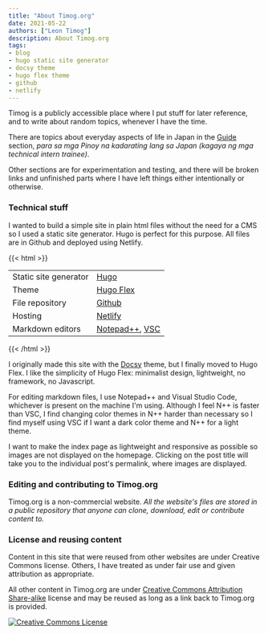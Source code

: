 ```yaml
---
title: "About Timog.org"
date: 2021-05-22
authors: ["Leon Timog"]
description: About Timog.org
tags:
- blog
- hugo static site generator
- docsy theme
- hugo flex theme
- github
- netlify
---
```

Timog is a publicly accessible place where I put stuff for later reference, and to write about random topics, whenever I have the time. 

There are topics about everyday aspects of life in Japan in the [Guide](https://timog.org/guide/) section, *para sa mga Pinoy na kadarating lang sa Japan (kagaya ng mga technical intern trainee)*.

Other sections are for experimentation and testing, and there will be broken links and unfinished parts where I have left things either intentionally or otherwise.

### Technical stuff

I wanted to build a simple site in plain html files without the need for a CMS so I used a static site generator. Hugo is perfect for this purpose. All files are in Github and deployed using Netlify.

{{< html >}}
<table>
<tr>
<td>Static site generator</td>
<td><a href="https://gohugo.io/">Hugo</a></td>
</tr>
<tr>
<td>Theme</td>
<td><a href="https://github.com/de-souza/hugo-flex/">Hugo Flex</a></td>
</tr>
<tr>
<td>File repository</td>
<td><a href="https://github.com/tim0g/tim/">Github</a></td>
</tr>
<tr>
<td>Hosting</td>
<td><a href="https://www.netlify.com/">Netlify</a></td>
</tr>
<tr>
<td>Markdown editors</td>
<td><a href="https://notepad-plus-plus.org/">Notepad++</a>, <a href="https://code.visualstudio.com/">VSC</a></td>
</tr>
</table>
{{< /html >}}

I originally made this site with the [Docsy](https://www.docsy.dev/) theme, but I finally moved to Hugo Flex. I like the simplicity of Hugo Flex: minimalist design, lightweight, no framework, no Javascript.

For editing markdown files, I use Notepad++ and Visual Studio Code, whichever is present on the machine I'm using. Although I feel N++ is faster than VSC, I find changing color themes in N++ harder than necessary so I find myself using VSC if I want a dark color theme and N++ for a light theme.

I want to make the index page as lightweight and responsive as possible so images are not displayed on the homepage. Clicking on the post title will take you to the individual post's permalink, where images are displayed.

### Editing and contributing to Timog.org

Timog.org is a non-commercial website. *All the website's files are stored in a public repository that anyone can clone, download, edit or contribute content to.*

### License and reusing content

Content in this site that were reused from other websites are under Creative Commons license. Others, I have treated as under fair use and given attribution as appropriate.

All other content in Timog.org are under [Creative Commons Attribution Share-alike](https://creativecommons.org/licenses/by-sa/4.0/) license and may be reused as long as a link back to Timog.org is provided.

<a rel="license" href="http://creativecommons.org/licenses/by-sa/4.0/"><img alt="Creative Commons License" style="border-width:0" src="https://i.creativecommons.org/l/by-sa/4.0/88x31.png" /></a>
